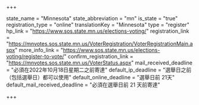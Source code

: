 +++

state_name = "Minnesota"
state_abbreviation = "mn"
is_state = "true"
registration_type = "online"
translationKey = "Minnesota"
type = "register"
hp_link = "https://www.sos.state.mn.us/elections-voting/"
registration_link = "https://mnvotes.sos.state.mn.us/VoterRegistration/VoterRegistrationMain.aspx"
more_info_link = "https://www.sos.state.mn.us/elections-voting/register-to-vote/"
confirm_registration_link = "https://mnvotes.sos.state.mn.us/VoterStatus.aspx"
mail_received_deadline = "必須在2022年10月18日星期二之前寄達"
default_ip_deadline = "選舉日之前（包括選舉日）都可以使用"
default_online_deadline = "選舉日前 21天"
default_mail_received_deadline = "必須在選舉日前 21 天前寄達"

+++